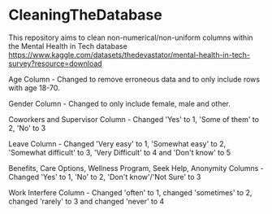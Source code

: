 # CleaningTheDatabase
This repository aims to clean non-numerical/non-uniform columns within the Mental Health in Tech database https://www.kaggle.com/datasets/thedevastator/mental-health-in-tech-survey?resource=download


Age Column -
Changed to remove erroneous data and to only include rows with age 18-70.

Gender Column - 
Changed to only include female, male and other.

Coworkers and Supervisor Column -
Changed 'Yes' to 1, 'Some of them' to 2, 'No' to 3

Leave Column -
Changed 'Very easy' to 1, 'Somewhat easy' to 2, 'Somewhat difficult' to 3, 'Very Difficult' to 4 and 'Don't know' to 5

Benefits, Care Options, Wellness Program, Seek Help, Anonymity Columns -
Changed 'Yes' to 1, 'No' to 2, 'Don't know'/'Not Sure' to 3

Work Interfere Column -
Changed 'often' to 1, changed 'sometimes' to 2, changed 'rarely' to 3 and changed 'never' to 4


